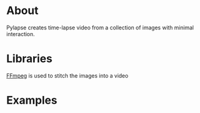 # About

Pylapse creates time-lapse video from a collection of images with minimal interaction.

# Libraries

<a href=https://github.com/FFmpeg/FFmpeg>FFmpeg</a> is used to stitch the images into a video

# Examples

